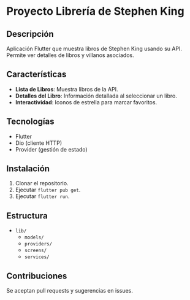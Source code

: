 # Proyecto Librería de Stephen King

## Descripción
Aplicación Flutter que muestra libros de Stephen King usando su API. Permite ver detalles de libros y villanos asociados.

## Características
- **Lista de Libros**: Muestra libros de la API.
- **Detalles del Libro**: Información detallada al seleccionar un libro.
- **Interactividad**: Iconos de estrella para marcar favoritos.

## Tecnologías
- Flutter
- Dio (cliente HTTP)
- Provider (gestión de estado)

## Instalación
1. Clonar el repositorio.
2. Ejecutar `flutter pub get`.
3. Ejecutar `flutter run`.

## Estructura
- `lib/`
  - `models/`
  - `providers/`
  - `screens/`
  - `services/`

## Contribuciones
Se aceptan pull requests y sugerencias en issues.

